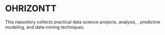 # OHRIZONTT
This repository collects practical data science projects,  analysis, , predictive modeling, and data-mining techniques. 
